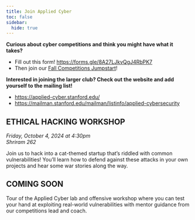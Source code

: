 ```yaml
---
title: Join Applied Cyber
toc: false
sidebar:
  hide: true
---
```


**Curious about cyber competitions and think you might have what it takes?**

- Fill out this form! https://forms.gle/8A27LJkvQgJ4RbPK7
- Then join our [Fall Competitions Jumpstart](https://join.slack.com/share/enQtNzIzMDIwOTExMzcyOS0zZmYxYzgxODNkYjk2MTYyZDYyMGYzM2M2YTgzMjVlYzNiMzAyNzFlYTk5NDBkNTExMjgxYjAzNTI2ZTM4ZGFh)!

**Interested in joining the larger club? Check out the website and add yourself to the mailing list!**

- https://applied-cyber.stanford.edu/
- https://mailman.stanford.edu/mailman/listinfo/applied-cybersecurity

## ETHICAL HACKING WORKSHOP

_Friday, October 4, 2024 at 4:30pm_ \
_Shriram 262_

Join us to hack into a cat-themed startup that’s riddled with common vulnerabilities!
You’ll learn how to defend against these attacks in your own projects and hear some war stories along the way.

## COMING SOON

Tour of the Applied Cyber lab and offensive workshop where you can test your hand at exploiting real-world vulnerabilities with mentor guidance from our competitions lead and coach.
